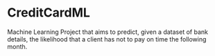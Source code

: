 # CreditCardML
Machine Learning Project that aims to predict, given a dataset of bank details, the likelihood that a client has not to pay on time the following month.
